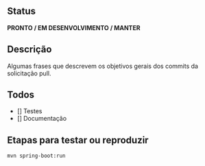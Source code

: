 ## Status
**PRONTO / EM DESENVOLVIMENTO / MANTER**

## Descrição
Algumas frases que descrevem os objetivos gerais dos commits da solicitação pull.

## Todos
- [] Testes
- [] Documentação

## Etapas para testar ou reproduzir
 
 
```sh
mvn spring-boot:run
```
